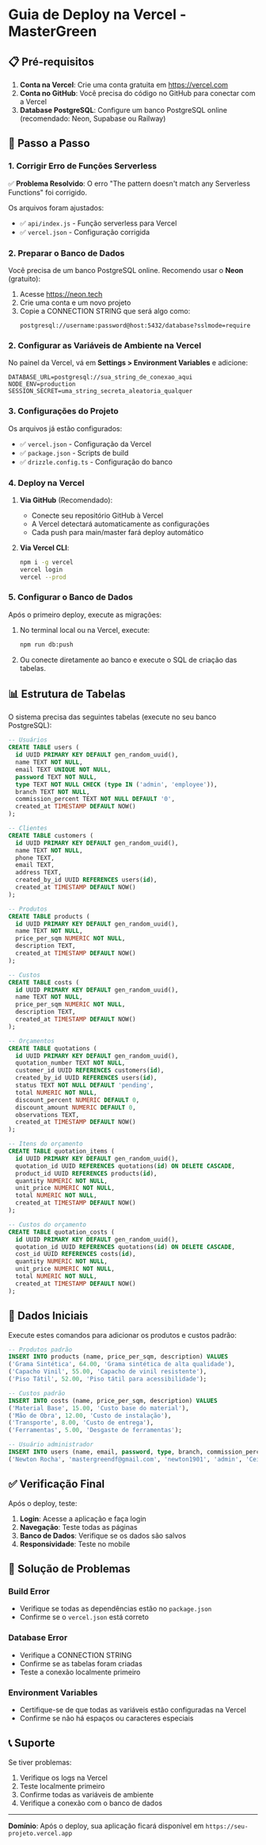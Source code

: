 # Guia de Deploy na Vercel - MasterGreen

## 📋 Pré-requisitos

1. **Conta na Vercel**: Crie uma conta gratuita em https://vercel.com
2. **Conta no GitHub**: Você precisa do código no GitHub para conectar com a Vercel
3. **Database PostgreSQL**: Configure um banco PostgreSQL online (recomendado: Neon, Supabase ou Railway)

## 🚀 Passo a Passo

### 1. Corrigir Erro de Funções Serverless

✅ **Problema Resolvido**: O erro "The pattern doesn't match any Serverless Functions" foi corrigido.

Os arquivos foram ajustados:
- ✅ `api/index.js` - Função serverless para Vercel
- ✅ `vercel.json` - Configuração corrigida

### 2. Preparar o Banco de Dados

Você precisa de um banco PostgreSQL online. Recomendo usar o **Neon** (gratuito):

1. Acesse https://neon.tech
2. Crie uma conta e um novo projeto
3. Copie a CONNECTION STRING que será algo como:
   ```
   postgresql://username:password@host:5432/database?sslmode=require
   ```

### 2. Configurar as Variáveis de Ambiente na Vercel

No painel da Vercel, vá em **Settings > Environment Variables** e adicione:

```
DATABASE_URL=postgresql://sua_string_de_conexao_aqui
NODE_ENV=production
SESSION_SECRET=uma_string_secreta_aleatoria_qualquer
```

### 3. Configurações do Projeto

Os arquivos já estão configurados:
- ✅ `vercel.json` - Configuração da Vercel
- ✅ `package.json` - Scripts de build
- ✅ `drizzle.config.ts` - Configuração do banco

### 4. Deploy na Vercel

1. **Via GitHub** (Recomendado):
   - Conecte seu repositório GitHub à Vercel
   - A Vercel detectará automaticamente as configurações
   - Cada push para main/master fará deploy automático

2. **Via Vercel CLI**:
   ```bash
   npm i -g vercel
   vercel login
   vercel --prod
   ```

### 5. Configurar o Banco de Dados

Após o primeiro deploy, execute as migrações:

1. No terminal local ou na Vercel, execute:
   ```bash
   npm run db:push
   ```

2. Ou conecte diretamente ao banco e execute o SQL de criação das tabelas.

## 📊 Estrutura de Tabelas

O sistema precisa das seguintes tabelas (execute no seu banco PostgreSQL):

```sql
-- Usuários
CREATE TABLE users (
  id UUID PRIMARY KEY DEFAULT gen_random_uuid(),
  name TEXT NOT NULL,
  email TEXT UNIQUE NOT NULL,
  password TEXT NOT NULL,
  type TEXT NOT NULL CHECK (type IN ('admin', 'employee')),
  branch TEXT NOT NULL,
  commission_percent TEXT NOT NULL DEFAULT '0',
  created_at TIMESTAMP DEFAULT NOW()
);

-- Clientes
CREATE TABLE customers (
  id UUID PRIMARY KEY DEFAULT gen_random_uuid(),
  name TEXT NOT NULL,
  phone TEXT,
  email TEXT,
  address TEXT,
  created_by_id UUID REFERENCES users(id),
  created_at TIMESTAMP DEFAULT NOW()
);

-- Produtos
CREATE TABLE products (
  id UUID PRIMARY KEY DEFAULT gen_random_uuid(),
  name TEXT NOT NULL,
  price_per_sqm NUMERIC NOT NULL,
  description TEXT,
  created_at TIMESTAMP DEFAULT NOW()
);

-- Custos
CREATE TABLE costs (
  id UUID PRIMARY KEY DEFAULT gen_random_uuid(),
  name TEXT NOT NULL,
  price_per_sqm NUMERIC NOT NULL,
  description TEXT,
  created_at TIMESTAMP DEFAULT NOW()
);

-- Orçamentos
CREATE TABLE quotations (
  id UUID PRIMARY KEY DEFAULT gen_random_uuid(),
  quotation_number TEXT NOT NULL,
  customer_id UUID REFERENCES customers(id),
  created_by_id UUID REFERENCES users(id),
  status TEXT NOT NULL DEFAULT 'pending',
  total NUMERIC NOT NULL,
  discount_percent NUMERIC DEFAULT 0,
  discount_amount NUMERIC DEFAULT 0,
  observations TEXT,
  created_at TIMESTAMP DEFAULT NOW()
);

-- Itens do orçamento
CREATE TABLE quotation_items (
  id UUID PRIMARY KEY DEFAULT gen_random_uuid(),
  quotation_id UUID REFERENCES quotations(id) ON DELETE CASCADE,
  product_id UUID REFERENCES products(id),
  quantity NUMERIC NOT NULL,
  unit_price NUMERIC NOT NULL,
  total NUMERIC NOT NULL,
  created_at TIMESTAMP DEFAULT NOW()
);

-- Custos do orçamento
CREATE TABLE quotation_costs (
  id UUID PRIMARY KEY DEFAULT gen_random_uuid(),
  quotation_id UUID REFERENCES quotations(id) ON DELETE CASCADE,
  cost_id UUID REFERENCES costs(id),
  quantity NUMERIC NOT NULL,
  unit_price NUMERIC NOT NULL,
  total NUMERIC NOT NULL,
  created_at TIMESTAMP DEFAULT NOW()
);
```

## 🎯 Dados Iniciais

Execute estes comandos para adicionar os produtos e custos padrão:

```sql
-- Produtos padrão
INSERT INTO products (name, price_per_sqm, description) VALUES
('Grama Sintética', 64.00, 'Grama sintética de alta qualidade'),
('Capacho Vinil', 55.00, 'Capacho de vinil resistente'),
('Piso Tátil', 52.00, 'Piso tátil para acessibilidade');

-- Custos padrão
INSERT INTO costs (name, price_per_sqm, description) VALUES
('Material Base', 15.00, 'Custo base do material'),
('Mão de Obra', 12.00, 'Custo de instalação'),
('Transporte', 8.00, 'Custo de entrega'),
('Ferramentas', 5.00, 'Desgaste de ferramentas');

-- Usuário administrador
INSERT INTO users (name, email, password, type, branch, commission_percent) VALUES
('Newton Rocha', 'mastergreendf@gmail.com', 'newton1901', 'admin', 'Ceilândia', '0');
```

## ✅ Verificação Final

Após o deploy, teste:

1. **Login**: Acesse a aplicação e faça login
2. **Navegação**: Teste todas as páginas
3. **Banco de Dados**: Verifique se os dados são salvos
4. **Responsividade**: Teste no mobile

## 🔧 Solução de Problemas

### Build Error
- Verifique se todas as dependências estão no `package.json`
- Confirme se o `vercel.json` está correto

### Database Error
- Verifique a CONNECTION STRING
- Confirme se as tabelas foram criadas
- Teste a conexão localmente primeiro

### Environment Variables
- Certifique-se de que todas as variáveis estão configuradas na Vercel
- Confirme se não há espaços ou caracteres especiais

## 📞 Suporte

Se tiver problemas:
1. Verifique os logs na Vercel
2. Teste localmente primeiro
3. Confirme todas as variáveis de ambiente
4. Verifique a conexão com o banco de dados

---

**Domínio**: Após o deploy, sua aplicação ficará disponível em `https://seu-projeto.vercel.app`